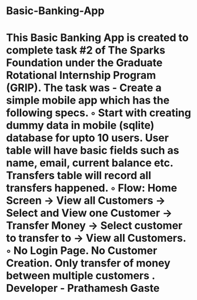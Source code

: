 # Basic-Banking-App
# This Basic Banking App is created to complete task #2 of The Sparks Foundation under the Graduate Rotational Internship Program (GRIP).   The task was  - Create a simple mobile app which has the following specs. ◦ Start with creating dummy data in mobile (sqlite) database for upto 10 users. User table will have basic fields such as name, email, current balance etc. Transfers table will record all transfers happened. ◦ Flow: Home Screen → View all Customers → Select and View one Customer → Transfer Money →  Select customer to transfer to → View all Customers. ◦ No Login Page. No Customer Creation. Only transfer of money between multiple customers .    Developer - Prathamesh Gaste
